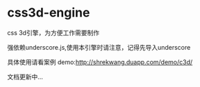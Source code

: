 css3d-engine
============

css 3d引擎，为方便工作需要制作

强依赖underscore.js,使用本引擎时请注意，记得先导入underscore

具体使用请看案例
demo:http://shrekwang.duapp.com/demo/c3d/

文档更新中...
